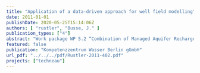 ```yaml
---
title: "Application of a data-driven approach for well field modelling"
date: 2011-01-01
publishDate: 2020-05-25T15:14:06Z
authors: [ "rustler", "Busse, J." ]
publication_types: ["4"]
abstract: "Work package WP 5.2 “Combination of Managed Aquifer Recharge (MAR) and adjusted conventional treatment processes for an Integrated Water Resources Management“ within the European Project TECHNEAU (“Technology enabled universal access to safe water”) investigates bank filtration (BF) + post-treatment as a MAR technique to provide sustainable and safe drinking water supply. One of the tasks within the project is the testing of a data-driven approach for the identification (pattern recognition) and quantification of the key processes that drive the groundwater (GW) dynamics in observation wells (OW) near well fields of a BF waterworks. For this BUSSE (2010) used a multivariate statistical method (principal component analysis - PCA) with daily GW level time series of 41 OWs and was able to identify four processes that explained 95% of the total variance in the data set. On the one hand GW recharge (58.9%) and its temporal delay (3.3%) explain 62% of the GW level fluctuations within the study period. On the other hand any discernible impact of waterworks abstractions is limited to one of the three well fields with the highest production rate (29.8% of explained variance). In addition the infiltration of a marshy ditch into the GW accounts for another 2.9% of the GW level fluctuations. Regarding the ability to identify driving forces for GW level fluctuations the main advantage for using PCA compared to process-driven GW flow modelling is that the driving forces for GW level fluctuations can be identified and quantified without requiring exact knowledge about the structural properties of the subsurface (e.g. aquifer transmissivities) and its input parameters (e.g. GW recharge, production rates). Note that the latter do not enter the PCA directly but are used for spatiotemporal interpretation of the results, which also requires some expertise. In addition, it is recommended to perform a sensitivity analysis of the PCA results in a next step, so that it can be tested whether the processes identified above are robust in case of changing input parameters such as: - Reduced spatiotemporal resolution - Study period with different boundary conditions (e.g. pumping regime). The contents of this report were presented to the involved experts from the Berliner Wasserbetriebe (BWB). In agreement with their recommendations it was decided to focus further research within follow-up projects on the (i) sensitivity analysis of the PCA results and (ii) to apply nonlinear approaches for identification and quantification of processes that drive GW quality dynamics within the study area."
featured: false
publication: "Kompetenzzentrum Wasser Berlin gGmbH"
url_pdf: "../../../pdf/Rustler-2011-402.pdf"
projects: ["techneau"]
---
```


